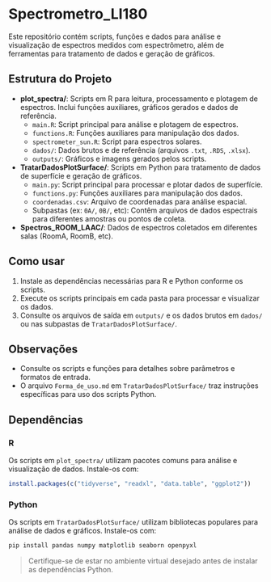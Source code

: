 # Spectrometro_LI180

Este repositório contém scripts, funções e dados para análise e visualização de espectros medidos com espectrômetro, além de ferramentas para tratamento de dados e geração de gráficos.

## Estrutura do Projeto

- **plot_spectra/**: Scripts em R para leitura, processamento e plotagem de espectros. Inclui funções auxiliares, gráficos gerados e dados de referência.
  - `main.R`: Script principal para análise e plotagem de espectros.
  - `functions.R`: Funções auxiliares para manipulação dos dados.
  - `spectrometer_sun.R`: Script para espectros solares.
  - `dados/`: Dados brutos e de referência (arquivos `.txt`, `.RDS`, `.xlsx`).
  - `outputs/`: Gráficos e imagens gerados pelos scripts.
- **TratarDadosPlotSurface/**: Scripts em Python para tratamento de dados de superfície e geração de gráficos.
  - `main.py`: Script principal para processar e plotar dados de superfície.
  - `functions.py`: Funções auxiliares para manipulação dos dados.
  - `coordenadas.csv`: Arquivo de coordenadas para análise espacial.
  - Subpastas (ex: `0A/`, `0B/`, etc): Contêm arquivos de dados espectrais para diferentes amostras ou pontos de coleta.
- **Spectros_ROOM_LAAC/**: Dados de espectros coletados em diferentes salas (RoomA, RoomB, etc).

## Como usar

1. Instale as dependências necessárias para R e Python conforme os scripts.
2. Execute os scripts principais em cada pasta para processar e visualizar os dados.
3. Consulte os arquivos de saída em `outputs/` e os dados brutos em `dados/` ou nas subpastas de `TratarDadosPlotSurface/`.

## Observações
- Consulte os scripts e funções para detalhes sobre parâmetros e formatos de entrada.
- O arquivo `Forma_de_uso.md` em `TratarDadosPlotSurface/` traz instruções específicas para uso dos scripts Python.

## Dependências

### R

Os scripts em `plot_spectra/` utilizam pacotes comuns para análise e visualização de dados. Instale-os com:

```r
install.packages(c("tidyverse", "readxl", "data.table", "ggplot2"))
```

### Python

Os scripts em `TratarDadosPlotSurface/` utilizam bibliotecas populares para análise de dados e gráficos. Instale-os com:

```bash
pip install pandas numpy matplotlib seaborn openpyxl
```

> Certifique-se de estar no ambiente virtual desejado antes de instalar as dependências Python.
